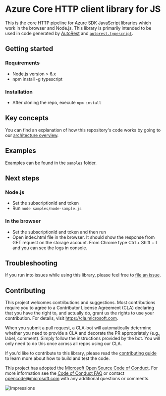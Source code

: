 # Azure Core HTTP client library for JS

This is the core HTTP pipeline for Azure SDK JavaScript libraries which work in the browser and Node.js. This library is primarily intended to be used in code generated by [AutoRest](https://github.com/Azure/Autorest) and [`autorest.typescript`](https://github.com/Azure/autorest.typescript).

## Getting started

### Requirements

- Node.js version > 6.x
- npm install -g typescript

### Installation

- After cloning the repo, execute `npm install`

## Key concepts

You can find an explanation of how this repository's code works by going to our [architecture overview](https://github.com/Azure/azure-sdk-for-js/blob/master/sdk/core/core-http/docs/architectureOverview.md).

## Examples

Examples can be found in the `samples` folder.

## Next steps

### Node.js

- Set the subscriptionId and token
- Run `node samples/node-sample.js`

### In the browser

- Set the subscriptionId and token and then run
- Open index.html file in the browser. It should show the response from GET request on the storage account. From Chrome type Ctrl + Shift + I and you can see the logs in console.

## Troubleshooting

If you run into issues while using this library, please feel free to [file an issue](https://github.com/Azure/azure-sdk-for-js/issues/new).

## Contributing

This project welcomes contributions and suggestions. Most contributions require you to agree to a
Contributor License Agreement (CLA) declaring that you have the right to, and actually do, grant us
the rights to use your contribution. For details, visit https://cla.microsoft.com.

When you submit a pull request, a CLA-bot will automatically determine whether you need to provide
a CLA and decorate the PR appropriately (e.g., label, comment). Simply follow the instructions
provided by the bot. You will only need to do this once across all repos using our CLA.

If you'd like to contribute to this library, please read the [contributing guide](../../../CONTRIBUTING.md) to learn more about how to build and test the code.

This project has adopted the [Microsoft Open Source Code of Conduct](https://opensource.microsoft.com/codeofconduct/).
For more information see the [Code of Conduct FAQ](https://opensource.microsoft.com/codeofconduct/faq/) or
contact [opencode@microsoft.com](mailto:opencode@microsoft.com) with any additional questions or comments.


![Impressions](https://azure-sdk-impressions.azurewebsites.net/api/impressions/azure-sdk-for-js%2Fsdk%2Fcore%2Fcore-http%2FREADME.png)
